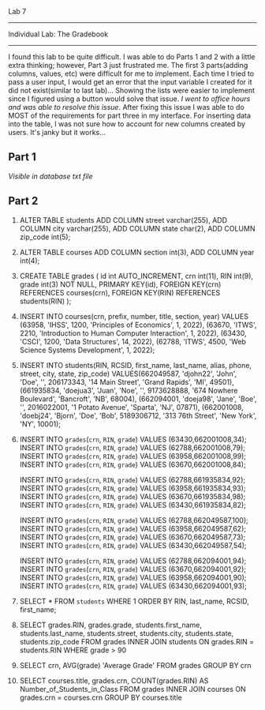 Lab 7
_____________________________
Individual Lab: The Gradebook
_____________________________
 I found this lab to be quite difficult. I was able to do Parts 1 and 2 with a little extra thinking; however, Part 3 just frustrated me. The first 3 parts(adding columns, values, etc) were difficult for me to implement. Each time I tried to pass a user input, I would get an error that the input variable I created for it did not exist(similar to last lab)... Showing the lists were easier to implement since I figured using a button would solve that issue. *I went to office hours and was able to resolve this issue*. After fixing this issue I was able to do MOST of the requirements for part three in my interface. For inserting data into the table, I was not sure how to account for new columns created by users. It's janky but it works... 



**Part 1**
-----------
*Visible in database txt file*

**Part 2**
-----------
1)	ALTER TABLE students
	ADD COLUMN street varchar(255),
	ADD COLUMN city varchar(255),
	ADD COLUMN state char(2),
	ADD COLUMN zip_code int(5);

2)	ALTER TABLE courses
	ADD COLUMN section int(3),
	ADD COLUMN year int(4);

3)	CREATE TABLE grades (
    	   id int AUTO_INCREMENT,
	       crn int(11),
 	       RIN int(9),
    	   grade int(3) NOT NULL,
    	   PRIMARY KEY(id),
    	   FOREIGN KEY(crn) REFERENCES courses(crn),
    	   FOREIGN KEY(RIN) REFERENCES students(RIN)
	);

4)	INSERT INTO courses(crn, prefix, number, title, section, year)
	  VALUES (63958, 'IHSS', 1200, 'Principles of Economics', 1, 2022),
	  (63670, 'ITWS', 2210, 'Introduction to Human Computer Interaction', 1, 2022),
	  (63430, 'CSCI', 1200, 'Data Structures', 14, 2022),
	  (62788, 'ITWS', 4500, 'Web Science Systems Development', 1, 2022);

5) 	INSERT INTO students(RIN, RCSID, first_name, last_name, alias, phone, street, city, state, zip_code)
	  VALUES(662049587, 'djohn22', 'John', 'Doe', '', 206173343, '14 Main Street', 'Grand Rapids', 'MI', 49501),
  	(661935834, 'doejua3', 'Juan', 'Noe', '', 9173628888, '674 Nowhere Boulevard', 'Bancroft', 'NB', 68004),
  	(662094001, 'doeja98', 'Jane', 'Boe', '', 2016022001, '1 Potato Avenue', 'Sparta', 'NJ', 07871),
	  (662001008, 'doebj24', 'Bjorn', 'Doe', 'Bob', 5189306712, '313 76th Street', 'New York', 'NY', 10001);

6)	
	INSERT INTO `grades`(`crn`, `RIN`, `grade`) VALUES (63430,662001008,34);
	INSERT INTO `grades`(`crn`, `RIN`, `grade`) VALUES (62788,662001008,79);
	INSERT INTO `grades`(`crn`, `RIN`, `grade`) VALUES (63958,662001008,99);
	INSERT INTO `grades`(`crn`, `RIN`, `grade`) VALUES (63670,662001008,84);

	INSERT INTO `grades`(`crn`, `RIN`, `grade`) VALUES (62788,661935834,92);
	INSERT INTO `grades`(`crn`, `RIN`, `grade`) VALUES (63958,661935834,93);
	INSERT INTO `grades`(`crn`, `RIN`, `grade`) VALUES (63670,661935834,98);
	INSERT INTO `grades`(`crn`, `RIN`, `grade`) VALUES (63430,661935834,82);

	INSERT INTO `grades`(`crn`, `RIN`, `grade`) VALUES (62788,662049587,100);
	INSERT INTO `grades`(`crn`, `RIN`, `grade`) VALUES (63958,662049587,62);
	INSERT INTO `grades`(`crn`, `RIN`, `grade`) VALUES (63670,662049587,73);
	INSERT INTO `grades`(`crn`, `RIN`, `grade`) VALUES (63430,662049587,54);

	INSERT INTO `grades`(`crn`, `RIN`, `grade`) VALUES (62788,662094001,94);
	INSERT INTO `grades`(`crn`, `RIN`, `grade`) VALUES (63670,662094001,92);
	INSERT INTO `grades`(`crn`, `RIN`, `grade`) VALUES (63958,662094001,90);
	INSERT INTO `grades`(`crn`, `RIN`, `grade`) VALUES (63430,662094001,93);

7)	SELECT * FROM `students` WHERE 1
	  ORDER BY RIN, last_name, RCSID, first_name;


8)	SELECT grades.RIN, grades.grade, students.first_name, students.last_name, students.street, students.city, students.state, students.zip_code
	  FROM grades
	  INNER JOIN students ON grades.RIN = students.RIN
  	WHERE grade > 90

9)	SELECT crn, AVG(grade) 'Average Grade'
  	FROM grades
  	GROUP BY crn

10)	SELECT courses.title, grades.crn, COUNT(grades.RIN) AS Number_of_Students_in_Class 
	  FROM grades
  	INNER JOIN courses ON grades.crn = courses.crn
  	GROUP BY courses.title
    
